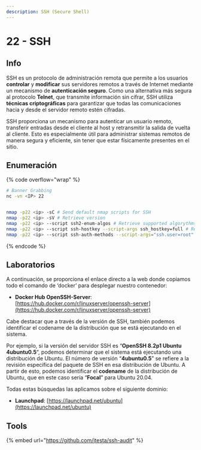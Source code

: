```yaml
---
description: SSH (Secure Shell)
---
```


# 22 - SSH

## Info

SSH es un protocolo de administración remota que permite a los usuarios **controlar** y **modificar** sus servidores remotos a través de Internet mediante un mecanismo de **autenticación seguro**. Como una alternativa más segura al protocolo **Telnet**, que transmite información sin cifrar, SSH utiliza **técnicas criptográficas** para garantizar que todas las comunicaciones hacia y desde el servidor remoto estén cifradas.

SSH proporciona un mecanismo para autenticar un usuario remoto, transferir entradas desde el cliente al host y retransmitir la salida de vuelta al cliente. Esto es especialmente útil para administrar sistemas remotos de manera segura y eficiente, sin tener que estar físicamente presentes en el sitio.

## Enumeración

{% code overflow="wrap" %}
```bash
# Banner Grabbing
nc -vn <IP> 22


nmap -p22 <ip> -sC # Send default nmap scripts for SSH
nmap -p22 <ip> -sV # Retrieve version
nmap -p22 <ip> --script ssh2-enum-algos # Retrieve supported algorythms 
nmap -p22 <ip> --script ssh-hostkey --script-args ssh_hostkey=full # Retrieve weak keys
nmap -p22 <ip> --script ssh-auth-methods --script-args="ssh.user=root" # Check authentication methods
```
{% endcode %}

## Laboratorios

A continuación, se proporciona el enlace directo a la web donde copiamos todo el comando de ‘docker’ para desplegar nuestro contenedor:

* **Docker Hub OpenSSH-Server**: [https://hub.docker.com/r/linuxserver/openssh-server](https://hub.docker.com/r/linuxserver/openssh-server)

Cabe destacar que a través de la versión de SSH, también podemos identificar el codename de la distribución que se está ejecutando en el sistema.

Por ejemplo, si la versión del servidor SSH es “**OpenSSH 8.2p1 Ubuntu 4ubuntu0.5**“, podemos determinar que el sistema está ejecutando una distribución de Ubuntu. El número de versión “**4ubuntu0.5**” se refiere a la revisión específica del paquete de SSH en esa distribución de Ubuntu. A partir de esto, podemos identificar el **codename** de la distribución de Ubuntu, que en este caso sería “**Focal**” para Ubuntu 20.04.

Todas estas búsquedas las aplicamos sobre el siguiente dominio:

* **Launchpad**: [https://launchpad.net/ubuntu](https://launchpad.net/ubuntu)

## Tools

{% embed url="https://github.com/jtesta/ssh-audit" %}
